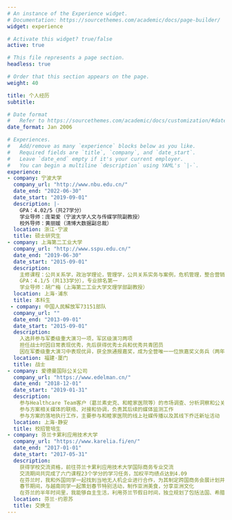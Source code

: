 ```yaml
---
# An instance of the Experience widget.
# Documentation: https://sourcethemes.com/academic/docs/page-builder/
widget: experience

# Activate this widget? true/false
active: true

# This file represents a page section.
headless: true

# Order that this section appears on the page.
weight: 40

title: 个人经历
subtitle:

# Date format
#   Refer to https://sourcethemes.com/academic/docs/customization/#date-format
date_format: Jan 2006

# Experiences.
#   Add/remove as many `experience` blocks below as you like.
#   Required fields are `title`, `company`, and `date_start`.
#   Leave `date_end` empty if it's your current employer.
#   You can begin a multiline `description` using YAML's `|-`.
experience:
- company: 宁波大学
  company_url: "http://www.nbu.edu.cn/"
  date_end: "2022-06-30"
  date_start: "2019-09-01"
  description: |-
    GPA：4.02/5（共27学分）
    学业导师：庞菊爱（宁波大学人文与传媒学院副教授）
    校外导师：黄丽媛（清博大数据副总裁）
  location: 浙江·宁波
  title: 硕士研究生
- company: 上海第二工业大学
  company_url: "http://www.sspu.edu.cn/"
  date_end: "2019-06-30"
  date_start: "2015-09-01"
  description: 
    主修课程：公共关系学，政治学理论，管理学，公共关系实务与案例，危机管理，整合营销传播，新媒体信息编辑等
    GPA：4.1/5（共133学分），专业排名第一
    学业导师：胡广梅（上海第二工业大学文理学部副教授）
  location: 上海·浦东
  title: 本科生
 - company: 中国人民解放军73151部队
  company_url: ""
  date_end: "2013-09-01"
  date_start: "2015-09-01"
  description: 
    入选并参与军委级重大演习一项，军区级演习两项
    担任战士时因日常表现优秀，先后获得优秀士兵和优秀共青团员
    因在军委级重大演习中表现优异，获全旅通报嘉奖，成为全营唯一一位旅嘉奖义务兵（两年兵）获得者
  location: 福建·厦门
  title: 战士
- company: 爱德曼国际公关公司
  company_url: "https://www.edelman.cn/"
  date_end: "2018-12-01"
  date_start: "2019-01-31"
  description: 
    参与Healthcare Team客户（葛兰素史克、和睦家医院等）的市场调查、分析洞察和公关方案策划工作
    参与方案相关媒体的联络、对接和协调，负责其后续的媒体监测工作
    参与方案的落地执行工作，主要参与和睦家医院的线上社媒传播以及其线下乔迁新址活动
  location: 上海·静安
  title: 校招管培生
- company: 芬兰卡累利应用技术大学
  company_url: "https://www.karelia.fi/en/"
  date_end: "2017-01-01"
  date_start: "2017-05-31"
  description: 
    获得学校交流资格，前往芬兰卡累利应用技术大学国际商务专业交流
    交流期间共完成了六门课程23个学分的学习任务，加权平均绩点达到4.09
    在芬兰时，我和外国同学一起找到当地无人机企业进行合作，为其制定跨国商务会展计划并实施
    春节期间，与越南同学一起策划春节特别活动，制作亚洲美食，分享亚洲文化
    在芬兰的半年时间里，我能够自主生活，利用芬兰节假日时间，独立规划了包括法国、希腊、俄罗斯等十个欧洲国家在内的游访计划。
  location: 芬兰·约恩苏
  title: 交换生
---
```

